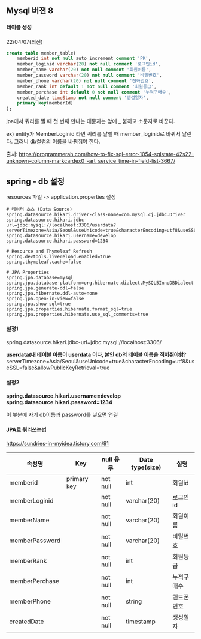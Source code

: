 ## Mysql 버전 8

#### 테이블 생성

22/04/07(최신)

```sql
create table member_table(
    memberid int not null auto_increment comment 'PK',
    member_loginid varchar(20) not null comment '로그인id',
    member_name varchar(20) not null comment '회원이름',
    member_password varchar(20) not null comment '비밀번호',
    member_phone varchar(20) not null comment '전화번호',
    member_rank int default 1 not null comment '회원등급',
    member_perchase int default 0 not null comment '누적구매수',
    created_date timeStamp not null comment '생성일자',
    primary key(memberId)
);
```

jpa에서 쿼리를 짤 때 첫 번째 만나는 대문자는 앞에 _ 붙히고 소문자로 바꾼다.

ex) entity가 MemberLoginid 라면 쿼리를 날릴 때 member_loginid로 바꿔서 날린다. 그러니 db컬럼의 이름을 바꿔줘야 한다.

출처: https://programmerah.com/how-to-fix-sql-error-1054-sqlstate-42s22-unknown-column-markcardex0_-art_service_time-in-field-list-3667/



## spring - db 설정

resources 파일 -> application.properties 설정

```
# 데이터 소스 (Data Source)
spring.datasource.hikari.driver-class-name=com.mysql.cj.jdbc.Driver
spring.datasource.hikari.jdbc-url=jdbc:mysql://localhost:3306/userdata?serverTimezone=Asia/Seoul&useUnicode=true&characterEncoding=utf8&useSSL=false&allowPublicKeyRetrieval=true
spring.datasource.hikari.username=develop
spring.datasource.hikari.password=1234

# Resource and Thymeleaf Refresh
spring.devtools.livereload.enabled=true
spring.thymeleaf.cache=false

# JPA Properties
spring.jpa.database=mysql
spring.jpa.database-platform=org.hibernate.dialect.MySQL5InnoDBDialect
spring.jpa.generate-ddl=false
spring.jpa.hibernate.ddl-auto=none
spring.jpa.open-in-view=false
spring.jpa.show-sql=true
spring.jpa.properties.hibernate.format_sql=true
spring.jpa.properties.hibernate.use_sql_comments=true
```

#### 설정1

spring.datasource.hikari.jdbc-url=jdbc:mysql://localhost:3306/

**userdata(내 테이블 이름이 userdata 이다, 본인 db의 테이블 이름을 적어줘야함**?serverTimezone=Asia/Seoul&useUnicode=true&characterEncoding=utf8&useSSL=false&allowPublicKeyRetrieval=true



#### 설정2

**spring.datasource.hikari.username=develop**
**spring.datasource.hikari.password=1234**

이 부분에 자기 db이름과 password를 넣으면 연결



#### JPA로 쿼리쓰는법

https://sundries-in-myidea.tistory.com/91



| **속성명**     | **Key**     | **null** **유무** | **Date type(size)** | **설명**   |
| -------------- | ----------- | ----------------- | ------------------- | ---------- |
| memberid       | primary key | not null          | int                 | 회원id     |
| memberLoginid  |             | not null          | varchar(20)         | 로그인id   |
| memberName     |             | not null          | varchar(20)         | 회원이름   |
| memberPassword |             | not null          | varchar(20)         | 비밀번호   |
| memberRank     |             | not null          | int                 | 회원등급   |
| memberPerchase |             | not null          | int                 | 누적구매수 |
| memberPhone    |             | not null          | string              | 핸드폰번호 |
| createdDate    |             | not null          | timestamp           | 생성일자   |
